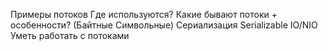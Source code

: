 Примеры потоков
Где используются?
Какие бывают потоки + особенности? (Байтные Символьные)
Сериализация
Serializable
IO/NIO
Уметь работать с потоками